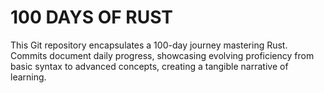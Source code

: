 # 100 DAYS OF RUST
This Git repository encapsulates a 100-day journey mastering Rust. Commits document daily progress, showcasing evolving proficiency from basic syntax to advanced concepts, creating a tangible narrative of learning.

